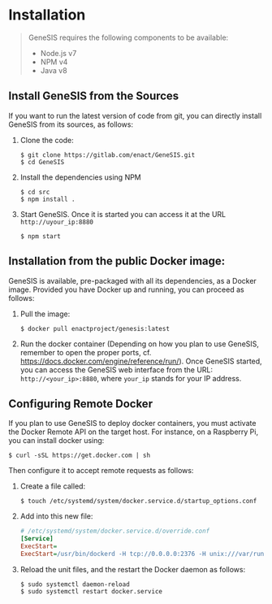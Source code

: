 # Installation

> GeneSIS requires the following components to be available:
>  - Node.js v7
>  - NPM v4
>  - Java v8


## Install GeneSIS from the Sources

If you want to run the latest version of code from git, you can
directly install GeneSIS from its sources, as follows:

1.  Clone the code:

    ```console
    $ git clone https://gitlab.com/enact/GeneSIS.git
    $ cd GeneSIS
    ```

2.  Install the dependencies using NPM

    ```console
    $ cd src
    $ npm install .
    ```

3.  Start GeneSIS. Once it is started you can access it at the URL
    `http://uyour_ip:8880`

    ```console
    $ npm start
    ```

## Installation from the public Docker image:

GeneSIS is available, pre-packaged with all its dependencies, as a
Docker image. Provided you have Docker up and running, you can proceed
as follows:

1.  Pull the image:

    ```console
    $ docker pull enactproject/genesis:latest
    ```

2.  Run the docker container (Depending on how you plan to use
    GeneSIS, remember to open the proper ports,
    cf. https://docs.docker.com/engine/reference/run/). Once GeneSIS
    started, you can access the GeneSIS web interface from the URL:
    `http://<your_ip>:8880`, where `your_ip` stands for your IP
    address.


## Configuring Remote Docker

If you plan to use GeneSIS to deploy docker containers, you must
activate the Docker Remote API on the target host. For instance, on a
Raspberry Pi, you can install docker using:

```console
$ curl -sSL https://get.docker.com | sh
```

Then configure it to accept remote requests as follows:
1.  Create a file called:

    ```console
    $ touch /etc/systemd/system/docker.service.d/startup_options.conf
    ```

1.  Add into this new file:

    ```ini
    # /etc/systemd/system/docker.service.d/override.conf
    [Service]
    ExecStart=
    ExecStart=/usr/bin/dockerd -H tcp://0.0.0.0:2376 -H unix:///var/run/docker.sock
    ```

3.  Reload the unit files, and the restart the Docker daemon as follows:

    ```shell
    $ sudo systemctl daemon-reload
    $ sudo systemctl restart docker.service
    ```
